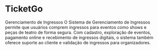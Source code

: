 # TicketGo
 Gerenciamento de Ingressos  O Sistema de Gerenciamento de Ingressos permite que usuários comprem ingressos para eventos como shows e peças de teatro de forma segura. Com cadastro, exploração de eventos, pagamento online e recebimento de ingressos digitais, o sistema também oferece suporte ao cliente e validação de ingressos para organizadores.
